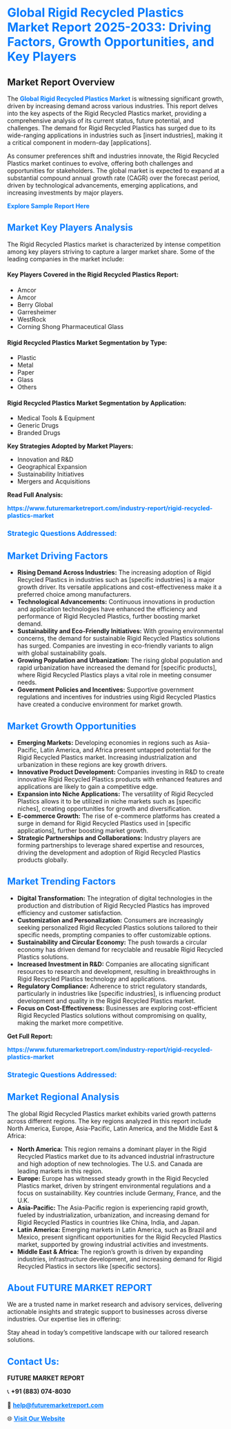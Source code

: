<h1 style="color: #007BFF;">Global Rigid Recycled Plastics Market Report 2025-2033: Driving Factors, Growth Opportunities, and Key Players</h1>

<section id="overview">
<h2>Market Report Overview</h2>
<p>The <a href="https://www.futuremarketreport.com/industry-report/rigid-recycled-plastics-market" style="color: #007BFF; text-decoration: none;"><strong>Global Rigid Recycled Plastics Market</strong></a> is witnessing significant growth, driven by increasing demand across various industries. This report delves into the key aspects of the Rigid Recycled Plastics market, providing a comprehensive analysis of its current status, future potential, and challenges. The demand for Rigid Recycled Plastics has surged due to its wide-ranging applications in industries such as [insert industries], making it a critical component in modern-day [applications].</p>
<p>As consumer preferences shift and industries innovate, the Rigid Recycled Plastics market continues to evolve, offering both challenges and opportunities for stakeholders. The global market is expected to expand at a substantial compound annual growth rate (CAGR) over the forecast period, driven by technological advancements, emerging applications, and increasing investments by major players.</p>
</section>

<section id="overview">
<p><a href="https://www.futuremarketreport.com/request-sample/reportId=32266" style="color: #007BFF; text-decoration: none;"><strong>Explore Sample Report Here</strong></a></p>
</section>

<section id="key-players">
<h2 style="color: #007BFF;">Market Key Players Analysis</h2>
<p>The Rigid Recycled Plastics market is characterized by intense competition among key players striving to capture a larger market share. Some of the leading companies in the market include:</p>
<h4>Key Players Covered in the Rigid Recycled Plastics Report:</h4>
<ul><li>Amcor</li><li>Amcor</li><li>Berry Global</li><li>Garresheimer</li><li>WestRock</li><li>Corning Shong Pharmaceutical Glass</li></ul>
<h4>Rigid Recycled Plastics Market Segmentation by Type:</h4>
<ul><li>Plastic</li><li>Metal</li><li>Paper</li><li>Glass</li><li>Others</li></ul>

<h4>Rigid Recycled Plastics Market Segmentation by Application:</h4>
<ul><li>Medical Tools &amp; Equipment</li><li>Generic Drugs</li><li>Branded Drugs</li></ul>
<p><strong>Key Strategies Adopted by Market Players:</strong></p>
<ul>
<li>Innovation and R&D</li>
<li>Geographical Expansion</li>
<li>Sustainability Initiatives</li>
<li>Mergers and Acquisitions</li>
</ul>
</section>

<section>
<p><strong>Read Full Analysis: </strong></p><a href="https://www.futuremarketreport.com/industry-report/rigid-recycled-plastics-market" style="color: #007BFF; text-decoration: none;"><strong>https://www.futuremarketreport.com/industry-report/rigid-recycled-plastics-market</strong></a>
<h3 style="color: #007BFF;">Strategic Questions Addressed:</h3>
</section>

<section id="driving-factors">
<h2 style="color: #007BFF;">Market Driving Factors</h2>
<ul>
<li><strong>Rising Demand Across Industries:</strong> The increasing adoption of Rigid Recycled Plastics in industries such as [specific industries] is a major growth driver. Its versatile applications and cost-effectiveness make it a preferred choice among manufacturers.</li>
<li><strong>Technological Advancements:</strong> Continuous innovations in production and application technologies have enhanced the efficiency and performance of Rigid Recycled Plastics, further boosting market demand.</li>
<li><strong>Sustainability and Eco-Friendly Initiatives:</strong> With growing environmental concerns, the demand for sustainable Rigid Recycled Plastics solutions has surged. Companies are investing in eco-friendly variants to align with global sustainability goals.</li>
<li><strong>Growing Population and Urbanization:</strong> The rising global population and rapid urbanization have increased the demand for [specific products], where Rigid Recycled Plastics plays a vital role in meeting consumer needs.</li>
<li><strong>Government Policies and Incentives:</strong> Supportive government regulations and incentives for industries using Rigid Recycled Plastics have created a conducive environment for market growth.</li>
</ul>
</section>

<section id="growth-opportunities">
<h2 style="color: #007BFF;">Market Growth Opportunities</h2>
<ul>
<li><strong>Emerging Markets:</strong> Developing economies in regions such as Asia-Pacific, Latin America, and Africa present untapped potential for the Rigid Recycled Plastics market. Increasing industrialization and urbanization in these regions are key growth drivers.</li>
<li><strong>Innovative Product Development:</strong> Companies investing in R&D to create innovative Rigid Recycled Plastics products with enhanced features and applications are likely to gain a competitive edge.</li>
<li><strong>Expansion into Niche Applications:</strong> The versatility of Rigid Recycled Plastics allows it to be utilized in niche markets such as [specific niches], creating opportunities for growth and diversification.</li>
<li><strong>E-commerce Growth:</strong> The rise of e-commerce platforms has created a surge in demand for Rigid Recycled Plastics used in [specific applications], further boosting market growth.</li>
<li><strong>Strategic Partnerships and Collaborations:</strong> Industry players are forming partnerships to leverage shared expertise and resources, driving the development and adoption of Rigid Recycled Plastics products globally.</li>
</ul>
</section>

<section id="trending-factors">
<h2 style="color: #007BFF;">Market Trending Factors</h2>
<ul>
<li><strong>Digital Transformation:</strong> The integration of digital technologies in the production and distribution of Rigid Recycled Plastics has improved efficiency and customer satisfaction.</li>
<li><strong>Customization and Personalization:</strong> Consumers are increasingly seeking personalized Rigid Recycled Plastics solutions tailored to their specific needs, prompting companies to offer customizable options.</li>
<li><strong>Sustainability and Circular Economy:</strong> The push towards a circular economy has driven demand for recyclable and reusable Rigid Recycled Plastics solutions.</li>
<li><strong>Increased Investment in R&D:</strong> Companies are allocating significant resources to research and development, resulting in breakthroughs in Rigid Recycled Plastics technology and applications.</li>
<li><strong>Regulatory Compliance:</strong> Adherence to strict regulatory standards, particularly in industries like [specific industries], is influencing product development and quality in the Rigid Recycled Plastics market.</li>
<li><strong>Focus on Cost-Effectiveness:</strong> Businesses are exploring cost-efficient Rigid Recycled Plastics solutions without compromising on quality, making the market more competitive.</li>
</ul>
</section>

<section>
<p><strong>Get Full Report: </strong></p><a href="https://www.futuremarketreport.com/industry-report/rigid-recycled-plastics-market" style="color: #007BFF; text-decoration: none;"><strong>https://www.futuremarketreport.com/industry-report/rigid-recycled-plastics-market</strong></a>
<h3 style="color: #007BFF;">Strategic Questions Addressed:</h3>
</section>


<section id="regional-analysis">
<h2 style="color: #007BFF;">Market Regional Analysis</h2>
<p>The global Rigid Recycled Plastics market exhibits varied growth patterns across different regions. The key regions analyzed in this report include North America, Europe, Asia-Pacific, Latin America, and the Middle East & Africa:</p>
<ul>
<li><strong>North America:</strong> This region remains a dominant player in the Rigid Recycled Plastics market due to its advanced industrial infrastructure and high adoption of new technologies. The U.S. and Canada are leading markets in this region.</li>
<li><strong>Europe:</strong> Europe has witnessed steady growth in the Rigid Recycled Plastics market, driven by stringent environmental regulations and a focus on sustainability. Key countries include Germany, France, and the U.K.</li>
<li><strong>Asia-Pacific:</strong> The Asia-Pacific region is experiencing rapid growth, fueled by industrialization, urbanization, and increasing demand for Rigid Recycled Plastics in countries like China, India, and Japan.</li>
<li><strong>Latin America:</strong> Emerging markets in Latin America, such as Brazil and Mexico, present significant opportunities for the Rigid Recycled Plastics market, supported by growing industrial activities and investments.</li>
<li><strong>Middle East & Africa:</strong> The region’s growth is driven by expanding industries, infrastructure development, and increasing demand for Rigid Recycled Plastics in sectors like [specific sectors].</li>
</ul>
</section>

<footer>
<h2 style="color: #007BFF;">About FUTURE MARKET REPORT</h2>
<p>We are a trusted name in market research and advisory services, delivering actionable insights and strategic support to businesses across diverse industries. Our expertise lies in offering:</p>

<p>Stay ahead in today’s competitive landscape with our tailored research solutions.</p>

<h2 style="color: #007BFF;">Contact Us:</h2>
<p><strong>FUTURE MARKET REPORT</strong></p>
<p>📞 <strong>+91 (883) 074-8030</strong></p>
<p>📧 <strong><a href="mailto:help@futuremarketreport.com" style="color: #007BFF;">help@futuremarketreport.com</a></strong></p>
<p>🌐 <strong><a href="https://www.futuremarketreport.com/" style="color: #007BFF;">Visit Our Website</a></strong></p>
</footer>